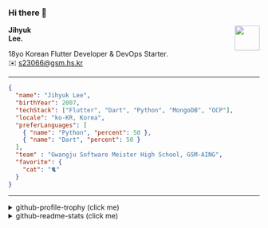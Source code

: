 ### Hi there 👋
<img src="https://github.githubassets.com/images/mona-loading-default.gif" width="50px" align="right">
</a>

**Jihyuk\
Lee.**

18yo Korean Flutter Developer & DevOps Starter.\
✉️ <s23066@gsm.hs.kr>

---

```json
{
  "name": "Jihyuk Lee",
  "birthYear": 2007,
  "techStack": ["Flutter", "Dart", "Python", "MongoDB", "OCP"],
  "locale": "ko-KR, Korea",
  "preferLanguages": [
    { "name": "Python", "percent": 50 },
    { "name": "Dart", "percent": 50 }
  ],
  "team" : "Gwangju Software Meister High School, GSM-AING",
  "favorite": {
    "cat": "🐈"
  }
}
```
---
<details>
  <summary>github-profile-trophy (click me)</summary>
  
![](https://github-profile-trophy.vercel.app/?username=withJihyuk&row=1&column=8&theme=nord)
  
</details>
<details>
  <summary>github-readme-stats (click me)</summary>
  
<!--START_SECTION:waka-->
![Code Time](http://img.shields.io/badge/Code%20Time-504%20hrs%2035%20mins-blue)

![Lines of code](https://img.shields.io/badge/%EC%A0%80%EB%8A%94%20%EC%97%AC%ED%83%9C%EA%B9%8C%EC%A7%80%20-408.4%20thousand%20%EC%A4%84%EC%9D%98%20%EC%BD%94%EB%93%9C%EB%A5%BC%20%EC%9E%91%EC%84%B1%ED%96%88%EC%96%B4%EC%9A%94.-blue)

**저는 저녁형 인간이에요. 🦉** 

```text
🌞 아침                     178 commits         ████░░░░░░░░░░░░░░░░░░░░░   14.22 % 
🌆 낮　                     411 commits         ████████░░░░░░░░░░░░░░░░░   32.83 % 
🌃 저녁                     488 commits         ██████████░░░░░░░░░░░░░░░   38.98 % 
🌙 밤　                     175 commits         ███░░░░░░░░░░░░░░░░░░░░░░   13.98 % 
```


📊 **저는 이번주를 이렇게 시간을 보냈어요.** 

```text
🕑︎ Timezone: Asia/Seoul

💬 프로그래밍 언어들: 
Dart                     5 hrs 27 mins       █████████████████████░░░░   85.79 % 
Kotlin                   39 mins             ███░░░░░░░░░░░░░░░░░░░░░░   10.34 % 
JavaScript               7 mins              █░░░░░░░░░░░░░░░░░░░░░░░░   02.01 % 
TypeScript               5 mins              ░░░░░░░░░░░░░░░░░░░░░░░░░   01.32 % 
Other                    1 min               ░░░░░░░░░░░░░░░░░░░░░░░░░   00.36 % 

🔥 에디터들: 
Android Studio           5 hrs 48 mins       ███████████████████████░░   91.31 % 
VS Code                  33 mins             ██░░░░░░░░░░░░░░░░░░░░░░░   08.69 % 

💻 운영 체제들: 
Mac                      6 hrs 21 mins       █████████████████████████   100.00 % 
```


 Last Updated on 20/09/2024 18:46:34 UTC
<!--END_SECTION:waka-->

</details>

</div>

